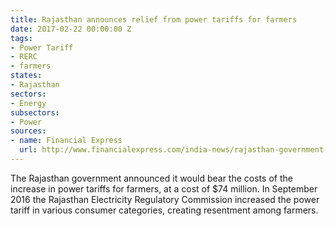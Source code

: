 ```yaml
---
title: Rajasthan announces relief from power tariffs for farmers
date: 2017-02-22 00:00:00 Z
tags:
- Power Tariff
- RERC
- farmers
states:
- Rajasthan
sectors:
- Energy
subsectors:
- Power
sources:
- name: Financial Express
  url: http://www.financialexpress.com/india-news/rajasthan-government-to-bear-power-tariff-hike-for-farmers/556873/
---
```


The Rajasthan government announced it would bear the costs of the increase in power tariffs for farmers, at a cost of $74 million. In September 2016 the Rajasthan Electricity Regulatory Commission increased the power tariff in various consumer categories, creating resentment among farmers.
